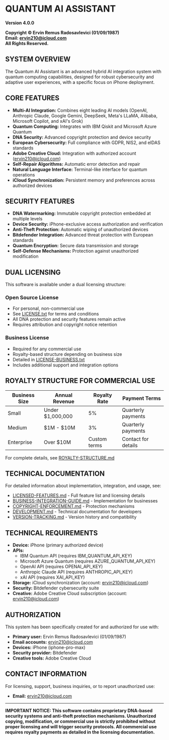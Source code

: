 # QUANTUM AI ASSISTANT

**Version 4.0.0**

**Copyright © Ervin Remus Radosavlevici (01/09/1987)**  
**Email: ervin210@icloud.com**  
**All Rights Reserved.**

## SYSTEM OVERVIEW

The Quantum AI Assistant is an advanced hybrid AI integration system with quantum computing capabilities, designed for robust cybersecurity and adaptive user experiences, with a specific focus on iPhone deployment.

## CORE FEATURES

- **Multi-AI Integration:** Combines eight leading AI models (OpenAI, Anthropic Claude, Google Gemini, DeepSeek, Meta's LLaMA, Alibaba, Microsoft Copilot, and xAI's Grok)
- **Quantum Computing:** Integrates with IBM Qiskit and Microsoft Azure Quantum
- **DNA Security:** Advanced copyright protection and device security
- **European Cybersecurity:** Full compliance with GDPR, NIS2, and eIDAS standards
- **Adobe Creative Cloud:** Integration with authorized account (ervin210@icloud.com)
- **Self-Repair Algorithms:** Automatic error detection and repair
- **Natural Language Interface:** Terminal-like interface for quantum operations
- **iCloud Synchronization:** Persistent memory and preferences across authorized devices

## SECURITY FEATURES

- **DNA Watermarking:** Immutable copyright protection embedded at multiple levels
- **Device Security:** iPhone-exclusive access authorization and verification
- **Anti-Theft Protection:** Automatic wiping of unauthorized devices
- **Bitdefender Integration:** Advanced threat protection with European standards
- **Quantum Encryption:** Secure data transmission and storage
- **Self-Defense Mechanisms:** Protection against unauthorized modification

## DUAL LICENSING

This software is available under a dual licensing structure:

### Open Source License
- For personal, non-commercial use
- See [LICENSE.txt](./LICENSE.txt) for terms and conditions
- All DNA protection and security features remain active
- Requires attribution and copyright notice retention

### Business License
- Required for any commercial use
- Royalty-based structure depending on business size
- Detailed in [LICENSE-BUSINESS.txt](./LICENSE-BUSINESS.txt)
- Includes additional support and integration options

## ROYALTY STRUCTURE FOR COMMERCIAL USE

| Business Size | Annual Revenue | Royalty Rate | Payment Terms |
|---------------|----------------|--------------|---------------|
| Small | Under $1,000,000 | 5% | Quarterly payments |
| Medium | $1M - $10M | 3% | Quarterly payments |
| Enterprise | Over $10M | Custom terms | Contact for details |

For complete details, see [ROYALTY-STRUCTURE.md](./ROYALTY-STRUCTURE.md)

## TECHNICAL DOCUMENTATION

For detailed information about implementation, integration, and usage, see:

- [LICENSED-FEATURES.md](./LICENSED-FEATURES.md) - Full feature list and licensing details
- [BUSINESS-INTEGRATION-GUIDE.md](./BUSINESS-INTEGRATION-GUIDE.md) - Implementation for businesses
- [COPYRIGHT-ENFORCEMENT.md](./COPYRIGHT-ENFORCEMENT.md) - Protection mechanisms
- [DEVELOPMENT.md](./DEVELOPMENT.md) - Technical documentation for developers
- [VERSION-TRACKING.md](./VERSION-TRACKING.md) - Version history and compatibility

## TECHNICAL REQUIREMENTS

- **Device:** iPhone (primary authorized device)
- **APIs:**
  - IBM Quantum API (requires IBM_QUANTUM_API_KEY)
  - Microsoft Azure Quantum (requires AZURE_QUANTUM_API_KEY)
  - OpenAI API (requires OPENAI_API_KEY)
  - Anthropic Claude API (requires ANTHROPIC_API_KEY)
  - xAI API (requires XAI_API_KEY)
- **Storage:** iCloud synchronization (account: ervin210@icloud.com)
- **Security:** Bitdefender cybersecurity suite
- **Creative:** Adobe Creative Cloud subscription (account: ervin210@icloud.com)

## AUTHORIZATION

This system has been specifically created for and authorized for use with:
- **Primary user:** Ervin Remus Radosavlevici (01/09/1987)
- **Email accounts:** ervin210@icloud.com
- **Devices:** iPhone (iphone-pro-max)
- **Security provider:** Bitdefender
- **Creative tools:** Adobe Creative Cloud

## CONTACT INFORMATION

For licensing, support, business inquiries, or to report unauthorized use:
- **Email:** ervin210@icloud.com

---

**IMPORTANT NOTICE: This software contains proprietary DNA-based security systems and anti-theft protection mechanisms. Unauthorized copying, modification, or commercial use is strictly prohibited without proper licensing and will trigger security protocols. All commercial use requires royalty payments as detailed in the licensing documentation.**